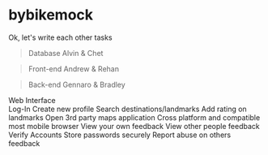 # bybikemock

Ok, let's write each other tasks

>Database            Alvin & Chet
                            
>Front-end           Andrew & Rehan
                            
>Back-end            Gennaro & Bradley

Web Interface
<br>
Log-In
Create new profile
Search destinations/landmarks
Add rating on landmarks
Open 3rd party maps application 
Cross platform and compatible most mobile browser
View your own feedback
View other people feedback
Verify Accounts
Store passwords securely
Report abuse on others feedback 
